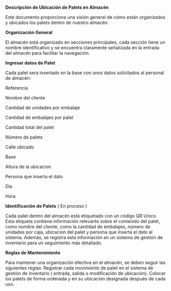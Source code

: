 <b>Descripción de Ubicación de Palets en Almacén</b><p>
Este documento proporciona una visión general de cómo están organizados y ubicados los palets dentro de nuestro almacén.

<b>Organización General</b><p>
El almacén está organizado en secciones principales, cada sección tiene un nombre identificativo y se encuentra claramente señalizada en la entrada del almacén para facilitar la navegación.

<b>Ingresar datos de Palet </b><p>
Cada palet sera insertado en la base con unos datos solicitados al personal de almacén:<p>
Referencia<p>
Nombre del cliente<p>
Cantidad de unidades por embalaje<p>
Cantidad de embalajes por palet<p>
Cantidad total del palet<p>
Número de palets<p>
Calle ubicado<p>
Base<p>
Altura de la ubicacion<p>
Persona que inserta el dato<p>
Dia<p>
Hora<p> 
<p>

<b>Identificación de Palets</b> ( En proceso )<p>
Cada palet dentro del almacén está etiquetado con un código QR Unico. Esta etiqueta contiene información relevante sobre el contenido del palet, como nombre del cliente, como la cantidad de embalajes, número de unidades por caja, ubicacion del palet y persona que inserta el dato al sistema. Además, se registra esta información en un sistema de gestión de inventario para un seguimiento más detallado.

<b>Reglas de Mantenimiento</b><p>
Para mantener una organización efectiva en el almacén, se deben seguir las siguientes reglas:
Registrar cada movimiento de palet en el sistema de gestión de inventario ( entrada, salida o modificación de ubicación).
Colocar los palets de forma ordenada y en su ubicación designada después de cada uso.
